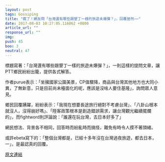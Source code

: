 ```yaml
---
layout: post
tags: Gossiping
title: "瘋了！網友問「台灣還有哪些跟墾丁一樣的旅遊未爆彈？」，回覆居然⋯⋯"
date: 2017-08-03 10:27:05.116062 +0800
article_url: ""
response_url: ""
img: 
push: 45
boo: 3
neutral: 47
---
```


標題寫著：「台灣還有哪些跟墾丁一樣的旅遊未爆彈？」，一則這樣的提問文章，讓PTT鄉民紛紛出籠，提供各式解答。

作者purue表示：「坐擁國家公園美景，CP值驟降，商品與台灣其他地方也大同小異，了無新意，只是目前尚未檯面化的呢，應該是沒啥人要住基隆」，詢問眾人意見。

鄉民回覆踴躍，紛紛表示：「我現在想要長途旅行絕對不考慮台灣」、「八卦山根本就沒人，沒得崩好嗎」、「陸客政策根本是創造錯誤需求，讓台灣觀光繼續擺爛的」，而fightword則評論說：「誰還在玩台灣，去日本好多了」

網民想法、背景各不相同，回答時而紛亂時而搞怪，難免有時令人摸不著頭緒。

或許ebeta寫下的：「整個台灣都是，已經十多年沒在台灣過夜旅遊，都去日本，一」，是最認真的回覆。

<a href = "https://www.ptt.cc/bbs/Gossiping/M.1501214777.A.A2A.html">原文連結</a>

